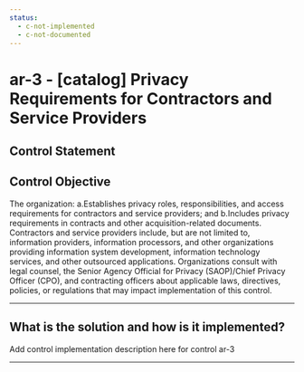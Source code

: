 ```yaml
---
status:
  - c-not-implemented
  - c-not-documented
---
```


# ar-3 - \[catalog\] Privacy Requirements for Contractors and Service Providers

## Control Statement

## Control Objective

The organization:  a.Establishes privacy roles, responsibilities, and access requirements for contractors and service  providers; and  b.Includes privacy requirements in contracts and other acquisition-related documents.    Contractors and service providers include, but are not limited to, information providers, information processors, and other organizations providing information system development, information technology services, and other outsourced applications. Organizations consult with legal counsel, the Senior Agency Official for Privacy (SAOP)/Chief Privacy Officer (CPO), and  contracting officers about applicable laws, directives, policies, or regulations that may impact implementation of this control.

______________________________________________________________________

## What is the solution and how is it implemented?

Add control implementation description here for control ar-3

______________________________________________________________________
